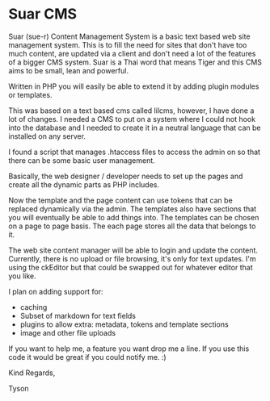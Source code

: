 Suar CMS
===================

Suar (sue-r) Content Management System is a basic text based web site management system. This is to fill the need for sites that don't have too much content, are updated via a client and don't need a lot of the features of a bigger CMS system. Suar is a Thai word that means Tiger and this CMS aims to be small, lean and powerful.

Written in PHP you will easily be able to extend it by adding plugin modules or templates.

This was based on a text based cms called lilcms, however, I have done a lot of changes. I needed a CMS to put on a system where I could not hook into the database and I needed to create it in a neutral language that can be installed on any server.

I found a script that manages .htaccess files to access the admin on so that there can be some basic user management.

Basically, the web designer / developer needs to set up the pages and create all the dynamic parts as PHP includes.

Now the template and the page content can use tokens that can be replaced dynamically via the admin. The templates also have sections that you will eventually be able to add things into. The templates can be chosen on a page to page basis. The each page stores all the data that belongs to it.

The web site content manager will be able to login and update the content. Currently, there is no upload or file browsing, it's only for text updates. I'm using the ckEditor but that could be swapped out for whatever editor that you like.

I plan on adding support for:

* caching
* Subset of markdown for text fields
* plugins to allow extra: metadata, tokens and template sections
* image and other file uploads

If you want to help me, a feature you want drop me a line. If you use this code it would be great if you could notify me. :)

Kind Regards,

Tyson
